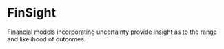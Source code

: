 # FinSight

[gh-ci-img]: https://github.com/davidtaylor-fastlanebi/FinSight/workflows/ci/badge.svg?branch=main
[gh-ci-url]: https://github.com/davidtaylor-fastlanebi/FinSight/actions?query=workflow%3Aci

Financial models incorporating uncertainty provide insight as to the range and likelihood of outcomes. 
